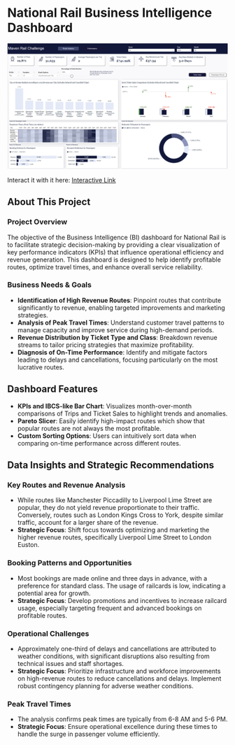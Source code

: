 # National Rail Business Intelligence Dashboard

![Dashboard Screenshot](/Artefacts/First%20Page.png)

Interact it with it here: [Interactive Link](https://app.powerbi.com/view?r=eyJrIjoiYmQ1YjQyOWItNTNkYy00ODczLTgyNzEtOTUzMGFlYWVkNjU1IiwidCI6Ijg1MDVlMDMxLWI2MDktNDU4YS1hMGRhLTE5NTFiMzNmOWU3YSIsImMiOjh9)



## About This Project

### Project Overview
The objective of the Business Intelligence (BI) dashboard for National Rail is to facilitate strategic decision-making by providing a clear visualization of key performance indicators (KPIs) that influence operational efficiency and revenue generation. This dashboard is designed to help identify profitable routes, optimize travel times, and enhance overall service reliability.

### Business Needs & Goals
- **Identification of High Revenue Routes**: Pinpoint routes that contribute significantly to revenue, enabling targeted improvements and marketing strategies.
- **Analysis of Peak Travel Times**: Understand customer travel patterns to manage capacity and improve service during high-demand periods.
- **Revenue Distribution by Ticket Type and Class**: Breakdown revenue streams to tailor pricing strategies that maximize profitability.
- **Diagnosis of On-Time Performance**: Identify and mitigate factors leading to delays and cancellations, focusing particularly on the most lucrative routes.

## Dashboard Features

- **KPIs and IBCS-like Bar Chart**: Visualizes month-over-month comparisons of Trips and Ticket Sales to highlight trends and anomalies.
- **Pareto Slicer**: Easily identify high-impact routes which show that popular routes are not always the most profitable.
- **Custom Sorting Options**: Users can intuitively sort data when comparing on-time performance across different routes.

## Data Insights and Strategic Recommendations

### Key Routes and Revenue Analysis
- While routes like Manchester Piccadilly to Liverpool Lime Street are popular, they do not yield revenue proportionate to their traffic. Conversely, routes such as London Kings Cross to York, despite similar traffic, account for a larger share of the revenue.
- **Strategic Focus**: Shift focus towards optimizing and marketing the higher revenue routes, specifically Liverpool Lime Street to London Euston.

### Booking Patterns and Opportunities
- Most bookings are made online and three days in advance, with a preference for standard class. The usage of railcards is low, indicating a potential area for growth.
- **Strategic Focus**: Develop promotions and incentives to increase railcard usage, especially targeting frequent and advanced bookings on profitable routes.

### Operational Challenges
- Approximately one-third of delays and cancellations are attributed to weather conditions, with significant disruptions also resulting from technical issues and staff shortages.
- **Strategic Focus**: Prioritize infrastructure and workforce improvements on high-revenue routes to reduce cancellations and delays. Implement robust contingency planning for adverse weather conditions.

### Peak Travel Times
- The analysis confirms peak times are typically from 6-8 AM and 5-6 PM.
- **Strategic Focus**: Ensure operational excellence during these times to handle the surge in passenger volume efficiently.


